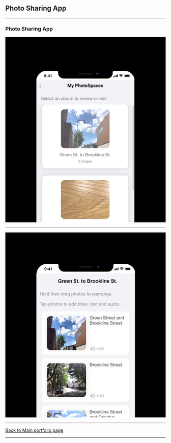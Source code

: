 ## Photo Sharing App

---

### Photo Sharing App

<img src="images/image_1.png?raw=true"/>

---

<img src="images/image_2.png?raw=true"/>

---

[Back to Main portfolio page](https://abien1.github.io)

---
